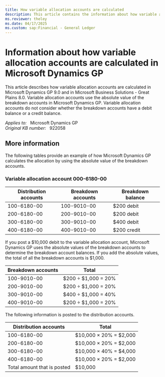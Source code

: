 ```yaml
---
title: How variable allocation accounts are calculated
description: This article contains the information about how variable allocation accounts are calculated in Microsoft Dynamics GP.
ms.reviewer: theley
ms.date: 04/17/2025
ms.custom: sap:Financial - General Ledger
---
```

# Information about how variable allocation accounts are calculated in Microsoft Dynamics GP

This article describes how variable allocation accounts are calculated in Microsoft Dynamics GP 9.0 and in Microsoft Business Solutions - Great Plains 8.0. Variable allocation accounts use the absolute value of the breakdown accounts in Microsoft Dynamics GP. Variable allocation accounts do not consider whether the breakdown accounts have a debit balance or a credit balance.

_Applies to:_ &nbsp; Microsoft Dynamics GP  
_Original KB number:_ &nbsp; 922058

## More information

The following tables provide an example of how Microsoft Dynamics GP calculates the allocation by using the absolute value of the breakdown accounts.

### Variable allocation account 000-6180-00

|Distribution accounts|Breakdown accounts|Breakdown balance|
|---|---|---|
|100-6180-00|100-9010-00|$200 debit|
|200-6180-00|200-9010-00|$200 debit|
|300-6180-00|300-9010-00|$400 debit|
|400-6180-00|400-9010-00|$200 credit|
  
If you post a $10,000 debit to the variable allocation account, Microsoft Dynamics GP uses the absolute values of the breakdown accounts to determine the breakdown account balances. If you add the absolute values, the total of all the breakdown accounts is $1,000.

|Breakdown accounts|Total|
|---|---|
|100-9010-00|$200 ÷ $1,000 = 20%|
|200-9010-00|$200 ÷ $1,000 = 20%|
|300-9010-00|$400 ÷ $1,000 = 40%|
|400-9010-00|$200 ÷ $1,000 = 20%|
  
The following information is posted to the distribution accounts.

|Distribution accounts|Total|
|---|---|
|100-6180-00|$10,000 × 20% = $2,000|
|200-6180-00|$10,000 × 20% = $2,000|
|300-6180-00|$10,000 × 40% = $4,000|
|400-6180-00|$10,000 × 20% = $2,000|
|Total amount that is posted|$10,000|
